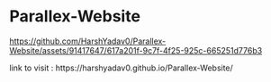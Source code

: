 # Parallex-Website

https://github.com/HarshYadav0/Parallex-Website/assets/91417647/617a201f-9c7f-4f25-925c-665251d776b3

<p>
  link to visit : https://harshyadav0.github.io/Parallex-Website/
</p>
